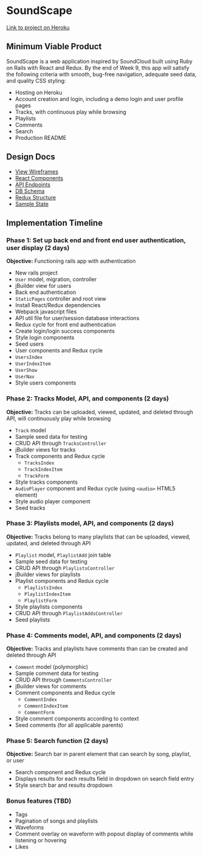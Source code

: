# SoundScape

[Link to project on Heroku](http://soundscapes.herokuapp.com)

## Minimum Viable Product

SoundScape is a web application inspired by SoundCloud built using Ruby on Rails with React and Redux. By the end of Week 9, this app will satisfy the following criteria with smooth, bug-free navigation, adequate seed data, and quality CSS styling:

* Hosting on Heroku
* Account creation and login, including a demo login and user profile pages
* Tracks, with continuous play while browsing
* Playlists
* Comments
* Search
* Production README

## Design Docs

* [View Wireframes](https://github.com/gbhmt/SoundScape/tree/master/docs/wireframes)
* [React Components](https://github.com/gbhmt/SoundScape/blob/master/docs/component-hierarchy.md)
* [API Endpoints](https://github.com/gbhmt/SoundScape/blob/master/docs/api-endpoints.md)
* [DB Schema](https://github.com/gbhmt/SoundScape/blob/master/docs/schema.md)
* [Redux Structure](https://github.com/gbhmt/SoundScape/blob/master/docs/redux-structure.md)
* [Sample State](https://github.com/gbhmt/SoundScape/blob/master/docs/sample-state.md)

## Implementation Timeline

### Phase 1: Set up back end and front end user authentication, user display (2 days)
**Objective:** Functioning rails app with authentication
* New rails project
* `User` model, migration, controller
* jBuilder view for users
* Back end authentication
* `StaticPages` controller and root view 
* Install React/Redux dependencies
* Webpack javascript files
* API util file for user/session database interactions
* Redux cycle for front end authentication
* Create login/login success components
* Style login components
* Seed users
* User components and Redux cycle
 * `UsersIndex`
 * `UserIndexItem`
 * `UserShow`
 * `UserNav`
* Style users components


### Phase 2: Tracks Model, API, and components (2 days)
**Objective:** Tracks can be uploaded, viewed, updated, and deleted through API, will continuously play while browsing
* `Track` model
* Sample seed data for testing
* CRUD API through `TracksController`
* jBuilder views for tracks
* Track components and Redux cycle
  * `TracksIndex`
  * `TrackIndexItem`
  * `TrackForm`
* Style tracks components
* `AudioPlayer` component and Redux cycle (using `<audio>` HTML5 element)
* Style audio player component
* Seed tracks

### Phase 3: Playlists model, API, and components (2 days)
**Objective:** Tracks belong to many playlists that can be uploaded, viewed, updated, and deleted through API
* `Playlist` model, `PlaylistAdd` join table
* Sample seed data for testing
* CRUD API through `PlaylistsController`
* jBuilder views for playlists
* Playlist components and Redux cycle
  * `PlaylistsIndex`
  * `PlaylistIndexItem`
  * `PlaylistForm`
* Style playlists components
* CRUD API through `PlaylistAddsController`
* Seed playlists

### Phase 4: Comments model, API, and components (2 days)
**Objective:** Tracks and playlists have comments than can be created and deleted through API
* `Comment` model (polymorphic)
* Sample comment data for testing
* CRUD API through `CommentsController`
* jBuilder views for comments
* Comment components and Redux cycle
  * `CommentIndex`
  * `CommentIndexItem`
  * `CommentForm`
* Style comment components according to context
* Seed comments (for all applicable parents)


### Phase 5: Search function (2 days)
**Objective:** Search bar in parent element that can search by song, playlist, or user
* Search component and Redux cycle
* Displays results for each results field in dropdown on search field entry
* Style search bar and results dropdown

### Bonus features (TBD)
* Tags
* Pagination of songs and playlists
* Waveforms
* Comment overlay on waveform with popout display of comments while listening or hovering
* Likes






